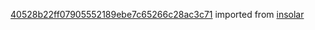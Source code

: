 [40528b22ff07905552189ebe7c65266c28ac3c71](https://github.com/insolar/insolar/commit/40528b22ff07905552189ebe7c65266c28ac3c71) imported from [insolar](https://github.com/insolar/insolar)
